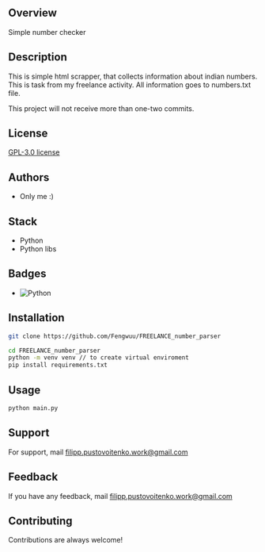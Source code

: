 ## Overview

Simple number checker

## Description

This is simple html scrapper, that collects information about indian numbers.
This is task from my freelance activity.
All information goes to numbers.txt file.

This project will not receive more than one-two commits.

## License

[GPL-3.0 license](https://ru.wikipedia.org/wiki/GNU_General_Public_License#GPL_v3)


## Authors

- Only me :)


## Stack
- Python
- Python libs

  

## Badges

- ![Python](https://img.shields.io/badge/python-3670A0?style=for-the-badge&logo=python&logoColor=ffdd54) 



## Installation

```bash
git clone https://github.com/Fengwuu/FREELANCE_number_parser
```

```bash
cd FREELANCE_number_parser
python -m venv venv // to create virtual enviroment
pip install requirements.txt
```

    
## Usage
```bash
python main.py
```

## Support

For support, mail filipp.pustovoitenko.work@gmail.com


## Feedback

If you have any feedback, mail filipp.pustovoitenko.work@gmail.com


## Contributing

Contributions are always welcome!





